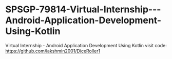 # SPSGP-79814-Virtual-Internship---Android-Application-Development-Using-Kotlin
Virtual Internship - Android Application Development Using Kotlin
visit code: https://github.com/lakshmin2001/DiceRoller1
